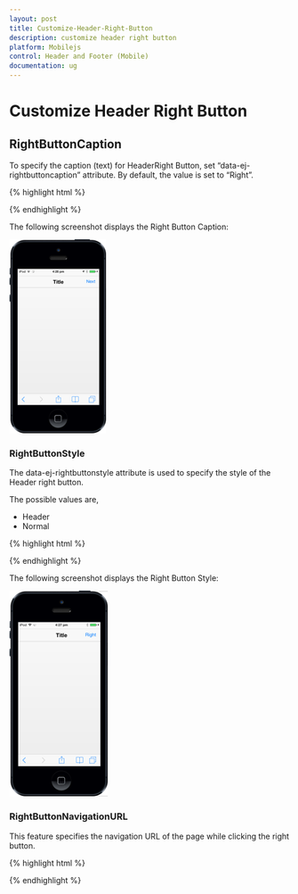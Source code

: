 ```yaml
---
layout: post
title: Customize-Header-Right-Button
description: customize header right button
platform: Mobilejs
control: Header and Footer (Mobile)
documentation: ug
---
```


# Customize Header Right Button

## RightButtonCaption 

To specify the caption (text) for HeaderRight Button, set “data-ej-rightbuttoncaption” attribute. By default, the value is set to “Right”.

{% highlight html %}



<div id="header_sample" data-role="ejmheader" data-ej-showrightbutton="true" data-ej-rightbuttoncaption="Next" ></div>



{% endhighlight %}

The following screenshot displays the Right Button Caption:

![](Customize-Header-Right-Button_images/Customize-Header-Right-Button_img1.png)





### RightButtonStyle

The data-ej-rightbuttonstyle attribute is used to specify the style of the Header right button.

The possible values are, 

* Header
* Normal



{% highlight html %}



<div id="header_sample" data-role="ejmheader" data-ej-showrightbutton="true" data-ej-rightbuttonstyle="header" ></div>



{% endhighlight %}

The following screenshot displays the Right Button Style:

![F:/hdr.png](Customize-Header-Right-Button_images/Customize-Header-Right-Button_img2.png)





### RightButtonNavigationURL

This feature specifies the navigation URL of the page while clicking the right button.

{% highlight html %}



<div id="header_sample" data-role="ejmheader" data-ej-showrightbutton="true" data-ej-rightbuttonnavigationurl="" ></div>



{% endhighlight %}



